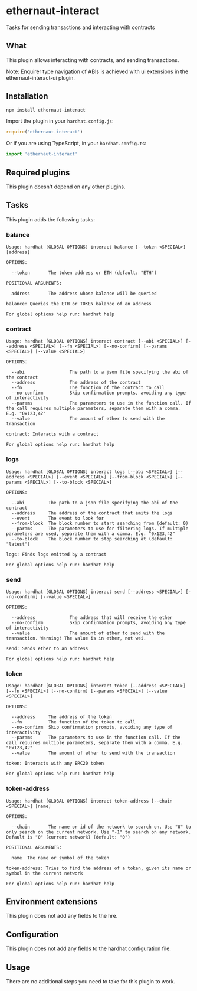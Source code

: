 # ethernaut-interact

Tasks for sending transactions and interacting with contracts

## What

This plugin allows interacting with contracts, and sending transactions.

Note: Enquirer type navigation of ABIs is achieved with ui extensions in the ethernaut-interact-ui plugin.

## Installation

```bash
npm install ethernaut-interact
```

Import the plugin in your `hardhat.config.js`:

```js
require('ethernaut-interact')
```

Or if you are using TypeScript, in your `hardhat.config.ts`:

```ts
import 'ethernaut-interact'
```

## Required plugins

This plugin doesn't depend on any other plugins.

## Tasks

This plugin adds the following tasks:

### balance

```
Usage: hardhat [GLOBAL OPTIONS] interact balance [--token <SPECIAL>] [address]

OPTIONS:

  --token       The token address or ETH (default: "ETH")

POSITIONAL ARGUMENTS:

  address       The address whose balance will be queried

balance: Queries the ETH or TOKEN balance of an address

For global options help run: hardhat help
```

### contract

```
Usage: hardhat [GLOBAL OPTIONS] interact contract [--abi <SPECIAL>] [--address <SPECIAL>] [--fn <SPECIAL>] [--no-confirm] [--params <SPECIAL>] [--value <SPECIAL>]

OPTIONS:

  --abi                 The path to a json file specifying the abi of the contract
  --address             The address of the contract
  --fn                  The function of the contract to call
  --no-confirm          Skip confirmation prompts, avoiding any type of interactivity
  --params              The parameters to use in the function call. If the call requires multiple parameters, separate them with a comma. E.g. "0x123,42"
  --value               The amount of ether to send with the transaction

contract: Interacts with a contract

For global options help run: hardhat help
```

### logs

```
Usage: hardhat [GLOBAL OPTIONS] interact logs [--abi <SPECIAL>] [--address <SPECIAL>] [--event <SPECIAL>] [--from-block <SPECIAL>] [--params <SPECIAL>] [--to-block <SPECIAL>]

OPTIONS:

  --abi         The path to a json file specifying the abi of the contract
  --address     The address of the contract that emits the logs
  --event       The event to look for
  --from-block  The block number to start searching from (default: 0)
  --params      The parameters to use for filtering logs. If multiple parameters are used, separate them with a comma. E.g. "0x123,42"
  --to-block    The block number to stop searching at (default: "latest")

logs: Finds logs emitted by a contract

For global options help run: hardhat help
```

### send

```
Usage: hardhat [GLOBAL OPTIONS] interact send [--address <SPECIAL>] [--no-confirm] [--value <SPECIAL>]

OPTIONS:

  --address             The address that will receive the ether
  --no-confirm          Skip confirmation prompts, avoiding any type of interactivity
  --value               The amount of ether to send with the transaction. Warning! The value is in ether, not wei.

send: Sends ether to an address

For global options help run: hardhat help
```

### token

```
Usage: hardhat [GLOBAL OPTIONS] interact token [--address <SPECIAL>] [--fn <SPECIAL>] [--no-confirm] [--params <SPECIAL>] [--value <SPECIAL>]

OPTIONS:

  --address     The address of the token
  --fn          The function of the token to call
  --no-confirm  Skip confirmation prompts, avoiding any type of interactivity
  --params      The parameters to use in the function call. If the call requires multiple parameters, separate them with a comma. E.g. "0x123,42"
  --value       The amount of ether to send with the transaction

token: Interacts with any ERC20 token

For global options help run: hardhat help
```

### token-address

```
Usage: hardhat [GLOBAL OPTIONS] interact token-address [--chain <SPECIAL>] [name]

OPTIONS:

  --chain       The name or id of the network to search on. Use "0" to only search on the current network. Use "-1" to search on any network. Default is "0" (current network) (default: "0")

POSITIONAL ARGUMENTS:

  name  The name or symbol of the token

token-address: Tries to find the address of a token, given its name or symbol in the current network

For global options help run: hardhat help
```

## Environment extensions

This plugin does not add any fields to the hre.

## Configuration

This plugin does not add any fields to the hardhat configuration file.

## Usage

There are no additional steps you need to take for this plugin to work.
